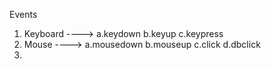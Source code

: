 Events 

1. Keyboard ----> a.keydown b.keyup c.keypress
2. Mouse    ----> a.mousedown b.mouseup c.click d.dbclick
3. 
